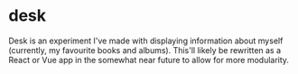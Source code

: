# desk

Desk is an experiment I've made with displaying information about myself (currently, my favourite books and albums). This'll likely be rewritten as a React or Vue app in the somewhat near future to allow for more modularity.
